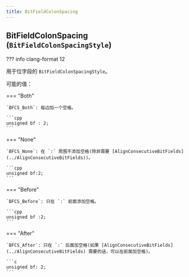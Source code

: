 ```yaml
---
title: BitFieldColonSpacing
---
```


## BitFieldColonSpacing (`BitFieldColonSpacingStyle`)

??? info
    clang-format 12

用于位字段的 `BitFieldColonSpacingStyle`。

可能的值：

=== "Both"

    `BFCS_Both`: 每边加一个空格。

    ```cpp
    unsigned bf : 2;
    ```

=== "None"

    `BFCS_None`: 在 `:` 周围不添加空格(除非需要 [AlignConsecutiveBitFields](../AlignConsecutiveBitFields))。

    ```cpp
    unsigned bf:2;
    ```

=== "Before"

    `BFCS_Before`: 只在 `:` 前面添加空格。

    ```cpp
    unsigned bf :2;
    ```

=== "After"

    `BFCS_After`: 只在 `:` 后面加空格(如果 [AlignConsecutiveBitFields](../AlignConsecutiveBitFields) 需要的话，可以在前面加空格)。

    ```c
    unsigned bf: 2;
    ```
